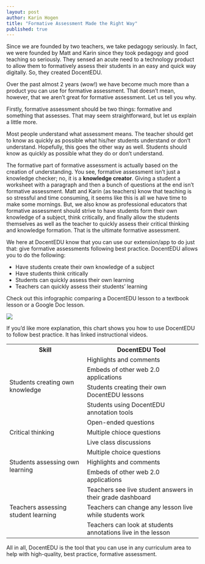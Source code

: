 ```yaml
---
layout: post
author: Karin Hogen
title: "Formative Assessment Made the Right Way"
published: true
---
```

Since we are founded by two teachers, we take pedagogy seriously. In fact, we were founded by Matt and Karin since they took pedagogy and good teaching so seriously. They sensed an acute need to a technology product to allow them to formatively assess their students in an easy and quick way digitally. So, they created DocentEDU. 

Over the past almost 2 years (wow!) we have become much more than a product you can use for formative assessment. That doesn’t mean, however, that we aren’t great for formative assessment. Let us tell you why.

Firstly, formative assessment should be two things: formative and something that assesses. That may seem straightforward, but let us explain a little more.

Most people understand what assessment means. The teacher should get to know as quickly as possible what his/her students understand or don’t understand. Hopefully, this goes the other way as well. Students should know as quickly as possible what they do or don’t understand.

The formative part of formative assessment is actually based on the creation of understanding. You see, formative assessment isn’t just a knowledge checker; no, it is a <b>knowledge creator</b>. Giving a student a worksheet with a paragraph and then a bunch of questions at the end isn’t formative assessment. Matt and Karin (as teachers) know that teaching is so stressful and time consuming, it seems like this is all we have time to make some mornings. But, we also know as professional educators that formative assessment should strive to have students form their own knowledge of a subject, think critically, and finally allow the students themselves as well as the teacher to quickly assess their critical thinking and knowledge formation. That is the ultimate formative assessment.

We here at DocentEDU know that you can use our extension/app to do just that: give formative assessments following best practice. DocentEDU allows you to do the following:
- Have students create their own knowledge of a subject
- Have students think critically
- Students can quickly assess their own learning
- Teachers can quickly assess their students’ learning

Check out this infographic comparing a DocentEDU lesson to a textbook lesson or a Google Doc lesson. 

<img src="http://docentedu.com:3000/images/formative_assessment.png" />

If you’d like more explanation, this chart shows you how to use DocentEDU to follow best practice. It has linked instructional videos.

<table>
  <tr>
    <th>Skill</th>
    <th>DocentEDU Tool</th>
  </tr>
  <tr>
    <td rowspan="4">Students creating own knowledge</td>
    <td>Highlights and comments</td>
  </tr
  <tr>
    <td>Embeds of other web 2.0 applications</td>
  </tr>
  <tr>
    <td>Students creating their own DocentEDU lessons</td>
  </tr>
  <tr>
    <td>Students using DocentEDU annotation tools</td>
  </tr>
  <tr>
    <td rowspan="3">Critical thinking</td>
    <td>Open-ended questions</td>
  </tr>
  <tr>
    <td>Multiple chioce questions</td>
  </tr>
  <tr>
    <td>Live class discussions</td>
  </tr>
  <tr>
    <td rowspan="3">Students assessing own learning</td>
    <td>Multiple choice questions</td>
  </tr>
  <tr>
    <td>Highlights and comments</td>
  </tr>
  <tr>
    <td>Embeds of other web 2.0 applications</td>
  </tr>
  <tr>
    <td rowspan="3">Teachers assessing student learning</td>
    <td>Teachers see live student answers in their grade dashboard</td>
  </tr>
  <tr>
    <td>Teachers can change any lesson live while students work</td>
  </tr>
  <tr>
    <td>Teachers can look at students annotations live in the lesson</td>
  </tr>
</table>


All in all, DocentEDU is the tool that you can use in any curriculum area to help with high-quality, best practice, formative assessment. 

